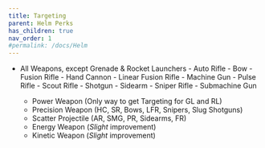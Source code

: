 ```yaml
---
title: Targeting
parent: Helm Perks
has_children: true
nav_order: 1
#permalink: /docs/Helm
---
```


- All Weapons, except Grenade & Rocket Launchers
        - Auto Rifle
        - Bow
        - Fusion Rifle
        - Hand Cannon
        - Linear Fusion Rifle
        - Machine Gun
        - Pulse Rifle
        - Scout Rifle
        - Shotgun
        - Sidearm
        - Sniper Rifle
        - Submachine Gun

    - Power Weapon (Only way to get Targeting for GL and RL)
    - Precision Weapon (HC, SR, Bows, LFR, Snipers, Slug Shotguns)
    - Scatter Projectile (AR, SMG, PR, Sidearms, FR)
    - Energy Weapon (*Slight* improvement)
    - Kinetic Weapon (*Slight* improvement)
